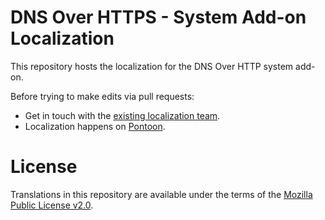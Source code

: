 # DNS Over HTTPS - System Add-on Localization

This repository hosts the localization for the DNS Over HTTP system add-on.

Before trying to make edits via pull requests:
* Get in touch with the [existing localization team](https://wiki.mozilla.org/L10n:Teams).
* Localization happens on [Pontoon](https://pontoon.mozilla.org/projects/dns-over-https-addon/).

# License

Translations in this repository are available under the terms of the [Mozilla Public License v2.0](http://www.mozilla.org/MPL/2.0/).
